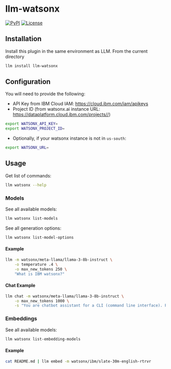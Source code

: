 # llm-watsonx

[![PyPI](https://img.shields.io/pypi/v/llm-watsonx.svg)](https://pypi.org/project/llm-watsonx/)
[![License](https://img.shields.io/badge/license-Apache%202.0-blue.svg)](https://github.com/h0rv/llm-watsonx/blob/main/LICENSE)

## Installation

Install this plugin in the same environment as LLM. From the current directory

```bash
llm install llm-watsonx
```

## Configuration

You will need to provide the following:

- API Key from IBM Cloud IAM: https://cloud.ibm.com/iam/apikeys
- Project ID (from watsonx.ai instance URL: https://dataplatform.cloud.ibm.com/projects//)

```bash
export WATSONX_API_KEY=
export WATSONX_PROJECT_ID=
```

- Optionally, if your watsonx instance is not in `us-south`:

```bash
export WATSONX_URL=
```

## Usage

Get list of commands:

```bash
llm watsonx --help
```

### Models

See all available models:

```bash
llm watsonx list-models
```

See all generation options:

```bash
llm watsonx list-model-options
```

#### Example

```bash
llm -m watsonx/meta-llama/llama-3-8b-instruct \
    -o temperature .4 \
    -o max_new_tokens 250 \
    "What is IBM watsonx?"
```

#### Chat Example

```bash
llm chat -m watsonx/meta-llama/llama-3-8b-instruct \
    -o max_new_tokens 1000 \
    -s "You are chatbot assistant for a CLI (command line interface). Provide and help give users with unix commands to acieve their tasks"
```

### Embeddings

See all available models:

```bash
llm watsonx list-embedding-models
```

#### Example

```bash
cat README.md | llm embed -m watsonx/ibm/slate-30m-english-rtrvr
```
